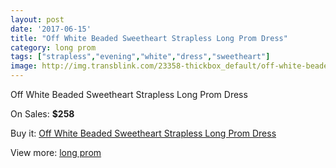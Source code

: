 ```yaml
---
layout: post
date: '2017-06-15'
title: "Off White Beaded Sweetheart Strapless Long Prom Dress"
category: long prom
tags: ["strapless","evening","white","dress","sweetheart"]
image: http://img.transblink.com/23358-thickbox_default/off-white-beaded-sweetheart-strapless-long-prom-dress.jpg
---
```

Off White Beaded Sweetheart Strapless Long Prom Dress

On Sales: **$258**
<a href="https://www.transblink.com/en/long-prom/7397-off-white-beaded-sweetheart-strapless-long-prom-dress.html"><amp-img layout="responsive" width="600" height="600" src="//img.transblink.com/23358-thickbox_default/off-white-beaded-sweetheart-strapless-long-prom-dress.jpg" alt="Off White Beaded Sweetheart Strapless Long Prom Dress 0" /></a>
<a href="https://www.transblink.com/en/long-prom/7397-off-white-beaded-sweetheart-strapless-long-prom-dress.html"><amp-img layout="responsive" width="600" height="600" src="//img.transblink.com/23359-thickbox_default/off-white-beaded-sweetheart-strapless-long-prom-dress.jpg" alt="Off White Beaded Sweetheart Strapless Long Prom Dress 1" /></a>

Buy it: [Off White Beaded Sweetheart Strapless Long Prom Dress](https://www.transblink.com/en/long-prom/7397-off-white-beaded-sweetheart-strapless-long-prom-dress.html "Off White Beaded Sweetheart Strapless Long Prom Dress")

View more: [long prom](https://www.transblink.com/en/58-long-prom "long prom")